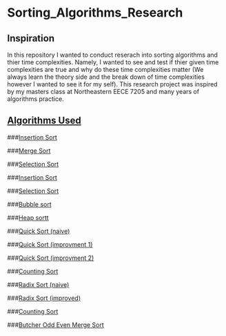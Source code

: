 ﻿# Sorting_Algorithms_Research

## Inspiration
In this repository I wanted to conduct reserach into sorting algorithms and thier time complexities. Namely, I wanted to see and test if thier given time complexities are true and why do these time complexities matter (We always learn the theory side and the break down of time complexities however I wanted to see it for my self). This research project was inspired by my masters class at Northeastern EECE 7205 and many years of algorithms practice.

## <ins>Algorithms Used<ins>

###<ins>Insertion Sort<ins>

###<ins>Merge Sort<ins>

###<ins>Selection Sort<ins>

###<ins>Insertion Sort<ins>

###<ins>Selection Sort<ins>

###<ins>Bubble sort<ins>

###<ins>Heap sortt<ins>

###<ins>Quick Sort (naive)<ins>

###<ins>Quick Sort (improvment 1)<ins>

###<ins>Quick Sort (improvment 2)<ins>

###<ins>Counting Sort<ins>

###<ins>Radix Sort (naive)<ins>

###<ins>Radix Sort (improved)<ins>

###<ins>Counting Sort<ins>

###<ins>Butcher Odd Even Merge Sort<ins>


